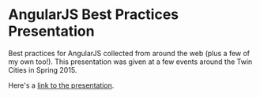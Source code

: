 # AngularJS Best Practices Presentation

Best practices for AngularJS collected from around the web (plus a few of my own too!).  This presentation
was given at a few events around the Twin Cities in Spring 2015.

Here's a [link to the presentation](https://rawgit.com/jurberg/angular-bp-presentation/AngularMN/presentation/index.html).
